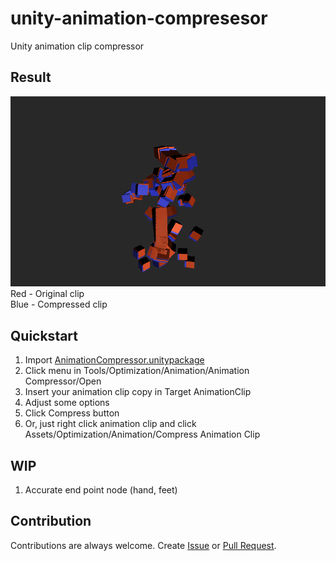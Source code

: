# unity-animation-compresesor
Unity animation clip compressor


## Result
![cap01](ReadmeAssets/Sample_0.gif)  
Red - Original clip  
Blue - Compressed clip

## Quickstart
1. Import [AnimationCompressor.unitypackage](https://github.com/fish-ken/unity-animation-compressor/releases)
1. Click menu in Tools/Optimization/Animation/Animation Compressor/Open
1. Insert your animation clip copy in Target AnimationClip  
1. Adjust some options  
1. Click Compress button
1. Or, just right click animation clip and click Assets/Optimization/Animation/Compress Animation Clip

## WIP
1. Accurate end point node (hand, feet)

## Contribution
Contributions are always welcome.
Create [Issue](https://github.com/fish-ken/unity-animation-compressor/issues) or [Pull Request](https://github.com/fish-ken/unity-animation-compressor/pulls).

 

